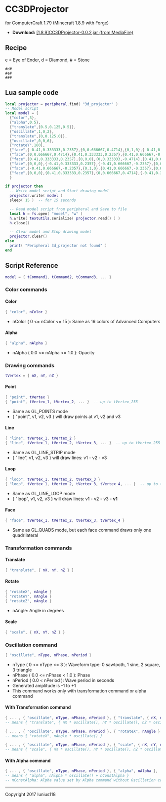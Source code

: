# CC3DProjector
for ComputerCraft 1.79 (Minecraft 1.8.9 with Forge)

+ **Download:** [[1.8.9]CC3DProjector-0.0.2.jar (from MediaFire)](http://www.mediafire.com/file/i9wdy9wrb54xl8w/%5B1.8.9%5DCC3DProjector-0.0.2.jar)

## Recipe

e = Eye of Ender, d = Diamond, # = Stone
```
#d#
#e#
###
```

## Lua sample code
```Lua
local projector = peripheral.find( "3d_projector" )
-- Model script
local model = {
  {"color",3},
  {"alpha",0.5},
  {"translate",{0.5,0.125,0.5}},
  {"oscillate",1,0,2},
  {"translate",{0,0.125,0}},
  {"oscillate",0,0,6},
  {"rotateY",180},
  {"face",{-0.41,0.333333,0.2357},{0,0.666667,0.4714},{0,1,0},{-0.41,0.666667,-0.2357}},
  {"face",{0,0.666667,0.4714},{0.41,0.333333,0.2357},{0.41,0.666667,-0.2357},{0,1,0}},
  {"face",{0.41,0.333333,0.2357},{0,0,0},{0,0.333333,-0.4714},{0.41,0.666667,-0.2357}},
  {"face",{0,0,0},{-0.41,0.333333,0.2357},{-0.41,0.666667,-0.2357},{0,0.333333,-0.4714}},
  {"face",{-0.41,0.666667,-0.2357},{0,1,0},{0.41,0.666667,-0.2357},{0,0.333333,-0.4714}},
  {"face",{0,0,0},{0.41,0.333333,0.2357},{0,0.666667,0.4714},{-0.41,0.333333,0.2357}}
  }

if projector then
  -- Write model script and Start drawing model
  projector.write( model )
  sleep( 15 )  -- for 15 seconds

  -- Read model script from peripheral and Save to file
  local h = fs.open( "model", "w" )
  h.write( textutils.serialize( projector.read() ) )
  h.close()

  -- Clear model and Stop drawing model
  projector.clear()
else
  print( "Peripheral 3d_projector not found" )
end
```


## Script Reference
```Lua
model = { tCommand1, tCommand2, tCommand3, ... }
```
### Color commands
#### Color
```Lua
{ "color", nColor }
```
* nColor ( 0 <= nColor <= 15 ): Same as 16 colors of Advanced Computers

#### Alpha
```Lua
{ "alpha", nAlpha }
```
* nAlpha ( 0.0 <= nAlpha <= 1.0 ): Opacity

### Drawing commands
```Lua
tVertex = { nX, nY, nZ }
```
#### Point
```Lua
{ "point", tVertex }
{ "point", tVertex_1, tVertex_2, ... }  -- up to tVertex_255
```
* Same as GL_POINTS mode
* { "point", v1, v2, v3 } will draw points at v1, v2 and v3

#### Line
```Lua
{ "line", tVertex_1, tVertex_2 }
{ "line", tVertex_1, tVertex_2, tVertex_3, ... }  -- up to tVertex_255
```
* Same as GL_LINE_STRIP mode
* { "line", v1, v2, v3 } will draw lines: v1 - v2 - v3

#### Loop
```Lua
{ "loop", tVertex_1, tVertex_2, tVertex_3 }
{ "loop", tVertex_1, tVertex_2, tVertex_3, tVertex_4, ... }  -- up to tVertex_255
```
* Same as GL_LINE_LOOP mode
* { "loop", v1, v2, v3 } will draw lines: v1 - v2 - v3 - **v1**

#### Face
```Lua
{ "face", tVertex_1, tVertex_2, tVertex_3, tVertex_4 }
```
* Same as GL_QUADS mode, but each face command draws only one quadrilateral

### Transformation commands
#### Translate
```Lua
{ "translate", { nX, nY, nZ } }
```

#### Rotate
```Lua
{ "rotateX", nAngle }
{ "rotateY", nAngle }
{ "rotateZ", nAngle }
```
* nAngle: Angle in degrees

#### Scale
```Lua
{ "scale", { nX, nY, nZ } }
```

### Oscillation command
```Lua
{ "oscillate", nType, nPhase, nPeriod }
```
* nType ( 0 <= nType <= 3 ): Waveform type: 0 sawtooth, 1 sine, 2 square, 3 triangle
* nPhase ( 0.0 <= nPhase < 1.0 ): Phase
* nPeriod ( 0.0 < nPeriod ): Wave period in seconds
* Generated amplitude is -1 to +1
* This command works only with transformation command or alpha command

#### With Transformation command
```Lua
{ ... , { "oscillate", nType, nPhase, nPeriod }, { "translate", { nX, nY, nZ } }, ... }
-- means { "translate", { nX * oscillate(), nY * oscillate(), nZ * oscillate() } }

{ ... , { "oscillate", nType, nPhase, nPeriod }, { "rotateX", nAngle }, ... }
-- means { "rotateX", nAngle * oscillate() }

{ ... , { "oscillate", nType, nPhase, nPeriod }, { "scale", { nX, nY, nZ } }, ... }
-- means { "scale", { nX * oscillate(), nY * oscillate(), nZ * oscillate() } }
```

#### With Alpha command
```Lua
{ ... , { "oscillate", nType, nPhase, nPeriod }, { "alpha", nAlpha }, ... }
-- means { "alpha", nAlpha * oscillate() + nConstAlpha }
-- nConstAlpha: Alpha value set by Alpha command without Oscillation command
```

___
Copyright 2017 Iunius118
